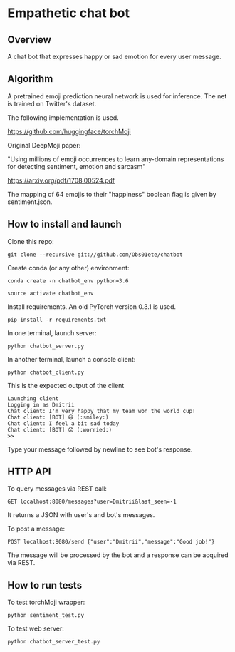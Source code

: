 # Empathetic chat bot

## Overview

A chat bot that expresses happy or sad emotion for every user message.

## Algorithm

A pretrained emoji prediction neural network is used for inference. The net is trained on Twitter's dataset.

The following implementation is used.

https://github.com/huggingface/torchMoji

Original DeepMoji paper:

"Using millions of emoji occurrences to learn any-domain representations for detecting sentiment, emotion and sarcasm"

https://arxiv.org/pdf/1708.00524.pdf

The mapping of 64 emojis to their "happiness" boolean flag is given by sentiment.json.

## How to install and launch

Clone this repo:

`git clone --recursive git://github.com/Obs01ete/chatbot`

Create conda (or any other) environment:

`conda create -n chatbot_env python=3.6`

`source activate chatbot_env`

Install requirements. An old PyTorch version 0.3.1 is used.

`pip install -r requirements.txt`

In one terminal, launch server:

`python chatbot_server.py`

In another terminal, launch a console client:

`python chatbot_client.py`

This is the expected output of the client
```
Launching client
Logging in as Dmitrii
Chat client: I'm very happy that my team won the world cup!
Chat client: [BOT] 😃 (:smiley:)
Chat client: I feel a bit sad today
Chat client: [BOT] 😟 (:worried:)
>>
```

Type your message followed by newline to see bot's response.

## HTTP API

To query messages via REST call:

`GET localhost:8080/messages?user=Dmitrii&last_seen=-1`

It returns a JSON with user's and bot's messages.

To post a message:

`POST localhost:8080/send {"user":"Dmitrii","message":"Good job!"}`

The message will be processed by the bot and a response can be acquired via REST.

## How to run tests

To test torchMoji wrapper:

`python sentiment_test.py`

To test web server:

`python chatbot_server_test.py`

